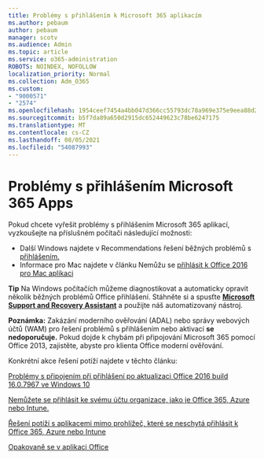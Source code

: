 ```yaml
---
title: Problémy s přihlášením k Microsoft 365 aplikacím
ms.author: pebaum
author: pebaum
manager: scotv
ms.audience: Admin
ms.topic: article
ms.service: o365-administration
ROBOTS: NOINDEX, NOFOLLOW
localization_priority: Normal
ms.collection: Adm_O365
ms.custom:
- "9000571"
- "2574"
ms.openlocfilehash: 1954ceef7454a4bb047d366cc55793dc78a969e375e9eea88d2d0dbe7f4997ef
ms.sourcegitcommit: b5f7da89a650d2915dc652449623c78be6247175
ms.translationtype: MT
ms.contentlocale: cs-CZ
ms.lasthandoff: 08/05/2021
ms.locfileid: "54087993"
---
```

# <a name="issues-signing-into-microsoft-365-apps"></a>Problémy s přihlášením Microsoft 365 Apps

Pokud chcete vyřešit problémy s přihlášením Microsoft 365 aplikací, vyzkoušejte na příslušném počítači následující možnosti:  

- Další Windows najdete v Recommendations řešení běžných problémů s [přihlášením.](https://docs.microsoft.com/office365/troubleshoot/administration/disabling-adal-wam-not-recommended#recommendations-on-resolving-common-sign-in-issues)
- Informace pro Mac najdete v článku Nemůžu se [přihlásit k Office 2016 pro Mac aplikaci](https://docs.microsoft.com/office365/troubleshoot/authentication/sign-in-to-office-2016-for-mac-fail)

**Tip** Na Windows počítačích můžeme diagnostikovat a automaticky opravit několik běžných problémů Office přihlášení. Stáhněte si a spusťte **[Microsoft Support and Recovery Assistant](https://aka.ms/SaRA-OfficeSignInScenario)** a použijte náš automatizovaný nástroj.

**Poznámka:** Zakázání moderního ověřování (ADAL) nebo správy webových účtů (WAM) pro řešení problémů s přihlášením nebo aktivací **se nedoporučuje.** Pokud dojde k chybám při připojování Microsoft 365 pomocí Office 2013, zajistěte, abyste pro klienta Office moderní ověřování. [](https://docs.microsoft.com/microsoft-365/admin/security-and-compliance/enable-modern-authentication)

Konkrétní akce řešení potíží najdete v těchto článku:

[Problémy s připojením při přihlášení po aktualizaci Office 2016 build 16.0.7967 ve Windows 10](https://docs.microsoft.com/office365/troubleshoot/administration/connection-issue-when-sign-in-office-2016)  

[Nemůžete se přihlásit ke svému účtu organizace, jako je Office 365, Azure nebo Intune.](https://docs.microsoft.com/office365/troubleshoot/authentication/sign-in-to-office-365-azure-intune)

[Řešení potíží s aplikacemi mimo prohlížeč, které se neschytá přihlásit k Office 365, Azure nebo Intune](https://support.office.com/article/how-to-troubleshoot-non-browser-apps-that-can-t-sign-in-to-office-365-azure-or-intune-3ba1b268-66f6-462c-b0e5-070f5c2603c1?ui=en-US&rs=en-US&ad=US)

[Opakovaně se v aplikaci Office](https://docs.microsoft.com/office365/troubleshoot/authentication/access-denied-when-connect-to-office-365)